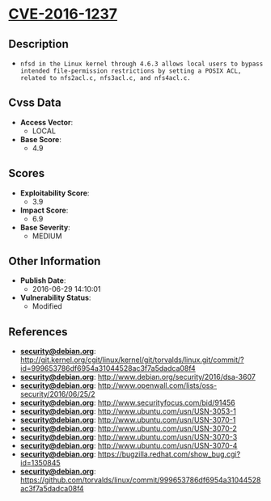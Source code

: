
# [CVE-2016-1237](https://cve.mitre.org/cgi-bin/cvename.cgi?name=CVE-2016-1237)

## Description

- `nfsd in the Linux kernel through 4.6.3 allows local users to bypass intended file-permission restrictions by setting a POSIX ACL, related to nfs2acl.c, nfs3acl.c, and nfs4acl.c.`

## Cvss Data

- **Access Vector**:
  - LOCAL
- **Base Score**:
  - 4.9

## Scores

- **Exploitability Score**:
  - 3.9
- **Impact Score**:
  - 6.9
- **Base Severity**:
  - MEDIUM

## Other Information

- **Publish Date**:
  - 2016-06-29 14:10:01
- **Vulnerability Status**:
  - Modified

## References

- **security@debian.org**: http://git.kernel.org/cgit/linux/kernel/git/torvalds/linux.git/commit/?id=999653786df6954a31044528ac3f7a5dadca08f4
- **security@debian.org**: http://www.debian.org/security/2016/dsa-3607
- **security@debian.org**: http://www.openwall.com/lists/oss-security/2016/06/25/2
- **security@debian.org**: http://www.securityfocus.com/bid/91456
- **security@debian.org**: http://www.ubuntu.com/usn/USN-3053-1
- **security@debian.org**: http://www.ubuntu.com/usn/USN-3070-1
- **security@debian.org**: http://www.ubuntu.com/usn/USN-3070-2
- **security@debian.org**: http://www.ubuntu.com/usn/USN-3070-3
- **security@debian.org**: http://www.ubuntu.com/usn/USN-3070-4
- **security@debian.org**: https://bugzilla.redhat.com/show_bug.cgi?id=1350845
- **security@debian.org**: https://github.com/torvalds/linux/commit/999653786df6954a31044528ac3f7a5dadca08f4
